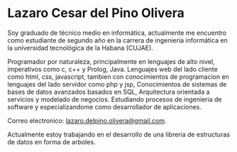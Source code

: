  # Lazaro Cesar del Pino Olivera

 Soy graduado de técnico medio en informática, 
 actualmente me encuentro como estudiante de segundo 
 año en la carrera de ingenieria informática en la 
 universidad tecnológica de la Habana (CUJAE).

 Programador por naturaleza, principalmente en 
 lenguajes de alto nivel, imperativos como c,
 c++ y Prolog, Java. Lenguajes web del lado cliente 
 como html, css, javascript, tambien con conocimientos 
 de programacion en lenguajes del lado servidor 
 como php y jsp, Conocimientos de sistemas de bases de 
 datos avanzados basados en SQL, Arquitectura orientada
 a servicios y modelado de negocios.
 Estudiando procesos de ingenieria de software y 
 especializandome como desarrollador de aplicaciones.

 Correo electronico:
 lazaro.delpino.olivera@gmail.com.

 Actualmente estoy trabajando en el desarrollo de una libreria de estructuras de datos en forma de arboles.


<!--
**ldelpino/ldelpino** is a ✨ _special_ ✨ repository because its `README.md` (this file) appears on your GitHub profile.

Here are some ideas to get you started:


- 🌱 I’m currently learning ...
- 👯 I’m looking to collaborate on ...
- 🤔 I’m looking for help with ...
- 💬 Ask me about ...
- 📫 How to reach me: ...
- 😄 Pronouns: ...
- ⚡ Fun fact: ...
-->
